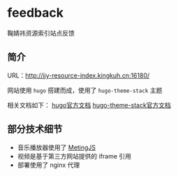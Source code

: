 # feedback
鞠婧祎资源索引站点反馈

## 简介

URL：http://jjy-resource-index.kingkuh.cn:16180/  

网站使用 `hugo` 搭建而成，使用了 `hugo-theme-stack` 主题

相关文档如下：
[hugo官方文档](https://www.gohugo.org/doc/)
[hugo-theme-stack官方文档](https://stack-docs.netlify.app/zh/getting-started)

## 部分技术细节
- 音乐播放器使用了 [MetingJS](https://github.com/metowolf/MetingJS)
- 视频是基于第三方网站提供的 iframe 引用
- 部署使用了 nginx 代理
